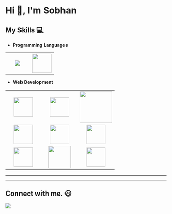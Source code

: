 
<h1>Hi 👋, I'm Sobhan</h1>

## My Skills :computer:

- **Programming Languages**
<table>
<tbody>
 <tr>
<td align="center" width="50%">
<img  src="https://www.vectorlogo.zone/logos/python/python-ar21.svg"> 
</td>

<td align="center" width="50%">
<img height=60px src="https://www.vectorlogo.zone/logos/javascript/javascript-ar21.svg"> 
</td>

</tr>

</tbody>
</table>


- **Web Development**
<table>
<tbody>
   <tr>
<td align="center" width="33%">
<img height=60px src="https://www.svgrepo.com/show/303157/react-logo.svg"> 
</td>
<td align="center" width="33%">
<img height=60px src="https://www.svgrepo.com/show/354112/nextjs.svg"> 
</td>
<td align="center" width="53%">
<img height=100px src="https://www.svgrepo.com/show/354430/tailwindcss.svg"> 
</td>
</tr>
  <tr>
<td align="center" width="33%">
<img height=60px src="https://www.vectorlogo.zone/logos/djangoproject/djangoproject-ar21.svg"> 
</td>

<td align="center" width="33%">
<img height=60px src="https://www.vectorlogo.zone/logos/postgresql/postgresql-ar21.svg"> 
</td>

<td align="center" width="33%">
<img height=60px src="https://www.vectorlogo.zone/logos/mysql/mysql-ar21.svg"> 
</td>

</tr>
 <tr>
<td align="center" width="33%">
<img height=60px src="https://www.vectorlogo.zone/logos/w3_html5/w3_html5-ar21.svg"> 
</td>

<td align="center" width="33%">
<img height=70px src="https://1000logos.net/wp-content/uploads/2020/09/CSS-Logo.png"> 
</td>

<td align="center" width="33%">
<img height=60px src="https://www.vectorlogo.zone/logos/getbootstrap/getbootstrap-ar21.svg"> 
</td>

</tr>

 


</tbody>
</table>

<hr>



</tbody>
</table>



<hr>

## Connect with me. :smiley:

<p>
<a href="mailto:sobhan.kz01.dev@gmail.com"><img src="https://img.shields.io/badge/-sobhan.kz01.dev@gmail.com-black?logo=gmail&style=flat-square"/></a>
</p>
